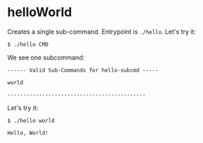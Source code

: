 
# helloWorld

Creates a single sub-command. Entrypoint is `./hello`. Let's try it:

    $ ./hello CMD

We see one subcommand:

    ------ Valid Sub-Commands for hello-subcmd -----

    world
    
    --------------------------------------------

Let's try it:

    $ ./hello world
    
    Hello, World!

